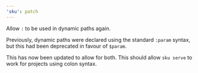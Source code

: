 ```yaml
---
'sku': patch
---
```


Allow `:` to be used in dynamic paths again.

Previously, dynamic paths were declared using the standard `:param` syntax, but this had been deprecated in favour of `$param`.

This has now been updated to allow for both.
This should allow `sku serve` to work for projects using colon syntax.
